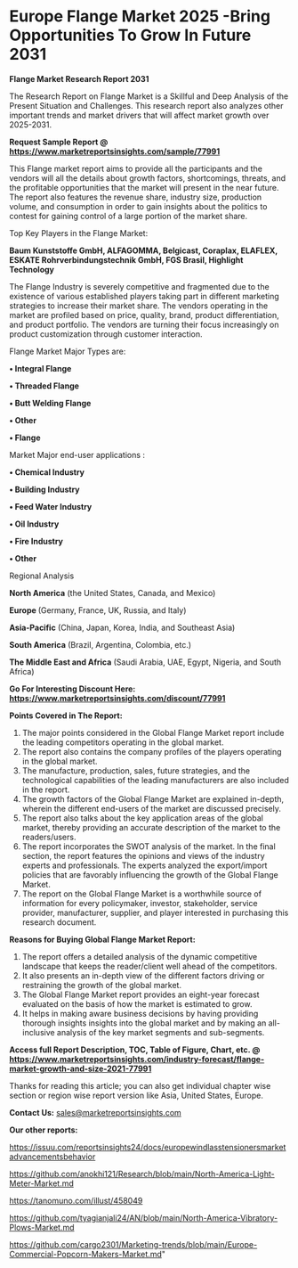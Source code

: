 # Europe Flange Market 2025 -Bring Opportunities To Grow In Future 2031

<strong>Flange Market Research Report 2031</strong>

The Research Report on Flange Market is a Skillful and Deep Analysis of the Present Situation and Challenges. This research report also analyzes other important trends and market drivers that will affect market growth over 2025-2031.

<strong>Request Sample Report @ <a href=https://www.marketreportsinsights.com/sample/77991>https://www.marketreportsinsights.com/sample/77991</a></strong>

This Flange market report aims to provide all the participants and the vendors will all the details about growth factors, shortcomings, threats, and the profitable opportunities that the market will present in the near future. The report also features the revenue share, industry size, production volume, and consumption in order to gain insights about the politics to contest for gaining control of a large portion of the market share.

Top Key Players in the Flange Market:

<strong>Baum Kunststoffe GmbH, ALFAGOMMA, Belgicast, Coraplax, ELAFLEX, ESKATE Rohrverbindungstechnik GmbH, FGS Brasil, Highlight Technology</strong>

The Flange Industry is severely competitive and fragmented due to the existence of various established players taking part in different marketing strategies to increase their market share. The vendors operating in the market are profiled based on price, quality, brand, product differentiation, and product portfolio. The vendors are turning their focus increasingly on product customization through customer interaction.

Flange Market Major Types are:

<strong>• Integral Flange

• Threaded Flange

• Butt Welding Flange

• Other

• Flange</strong>

Market Major end-user applications :

<strong>• Chemical Industry

• Building Industry

• Feed Water Industry

• Oil Industry

• Fire Industry

• Other</strong>

Regional Analysis

</u><strong><b>North America</b></strong> (the United States, Canada, and Mexico)

<strong><b>Europe </b></strong>(Germany, France, UK, Russia, and Italy)

<strong><b>Asia-Pacific</b></strong> (China, Japan, Korea, India, and Southeast Asia)

<strong><b>South America</b></strong> (Brazil, Argentina, Colombia, etc.)

<strong><b>The Middle East and Africa</b></strong> (Saudi Arabia, UAE, Egypt, Nigeria, and South Africa)

<strong>Go For Interesting Discount Here: <a href=https://www.marketreportsinsights.com/discount/77991>https://www.marketreportsinsights.com/discount/77991</a></strong>

<strong>Points Covered in The Report:</strong>
<ol>
  <li>The major points considered in the Global Flange Market report include the leading competitors operating in the global market.</li>
  <li>The report also contains the company profiles of the players operating in the global market.</li>
  <li>The manufacture, production, sales, future strategies, and the technological capabilities of the leading manufacturers are also included in the report.</li>
  <li>The growth factors of the Global Flange Market are explained in-depth, wherein the different end-users of the market are discussed precisely.</li>
  <li>The report also talks about the key application areas of the global market, thereby providing an accurate description of the market to the readers/users.</li>
  <li>The report incorporates the SWOT analysis of the market. In the final section, the report features the opinions and views of the industry experts and professionals. The experts analyzed the export/import policies that are favorably influencing the growth of the Global Flange Market.</li>
  <li>The report on the Global Flange Market is a worthwhile source of information for every policymaker, investor, stakeholder, service provider, manufacturer, supplier, and player interested in purchasing this research document.</li>
</ol>
<strong>Reasons for Buying Global Flange Market Report:</strong>

<ol>
  <li>The report offers a detailed analysis of the dynamic competitive landscape that keeps the reader/client well ahead of the competitors.</li>
  <li>It also presents an in-depth view of the different factors driving or restraining the growth of the global market.</li>
  <li>The Global Flange Market report provides an eight-year forecast evaluated on the basis of how the market is estimated to grow.</li>
  <li>It helps in making aware business decisions by having providing thorough insights insights into the global market and by making an all-inclusive analysis of the key market segments and sub-segments.</li>
</ol>
<strong>Access full Report Description, TOC, Table of Figure, Chart, etc. @ <a href=https://www.marketreportsinsights.com/industry-forecast/flange-market-growth-and-size-2021-77991>https://www.marketreportsinsights.com/industry-forecast/flange-market-growth-and-size-2021-77991</a></strong>


Thanks for reading this article; you can also get individual chapter wise section or region wise report version like Asia, United States, Europe.

<strong>Contact Us:</strong>
sales@marketreportsinsights.com

<strong>Our other reports:</strong>

<a href=https://issuu.com/reportsinsights24/docs/europewindlasstensionersmarketadvancementsbehavior>https://issuu.com/reportsinsights24/docs/europewindlasstensionersmarketadvancementsbehavior</a>

<a href=https://github.com/anokhi121/Research/blob/main/North-America-Light-Meter-Market.md>https://github.com/anokhi121/Research/blob/main/North-America-Light-Meter-Market.md</a>

<a href=https://tanomuno.com/illust/458049>https://tanomuno.com/illust/458049</a>

<a href=https://github.com/tyagianjali24/AN/blob/main/North-America-Vibratory-Plows-Market.md>https://github.com/tyagianjali24/AN/blob/main/North-America-Vibratory-Plows-Market.md</a>

<a href=https://github.com/cargo2301/Marketing-trends/blob/main/Europe-Commercial-Popcorn-Makers-Market.md>https://github.com/cargo2301/Marketing-trends/blob/main/Europe-Commercial-Popcorn-Makers-Market.md</a>"
